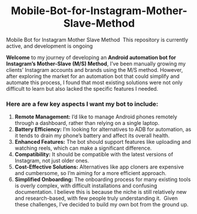 <h1 align="center">Mobile-Bot-for-Instagram-Mother-Slave-Method</h1>

Mobile Bot for Instagram Mother Slave Method  This repository is currently active, and development is ongoing

**Welcome** to my journey of developing an **Android automation bot for Instagram’s Mother-Slave (M/S) Method**, I’ve been manually growing my clients’ Instagram accounts and brands using the M/S method. However, after exploring the market for an automation bot that could simplify and automate this process, I found that most existing solutions were not only difficult to learn but also lacked the specific features I needed.

### Here are a few key aspects I want my bot to include:

1. **Remote Management:** I’d like to manage Android phones remotely through a dashboard, rather than relying on a single laptop.
2. **Battery Efficiency:** I’m looking for alternatives to ADB for automation, as it tends to drain my phone’s battery and affect its overall health.
3. **Enhanced Features:** The bot should support features like uploading and watching reels, which can make a significant difference.
4. **Compatibility:** It should be compatible with the latest versions of Instagram, not just older ones.
5. **Cost-Effective Solutions:** Alternatives like app cloners are expensive and cumbersome, so I’m aiming for a more efficient approach.
6. **Simplified Onboarding:** The onboarding process for many existing tools is overly complex, with difficult installations and confusing documentation. I believe this is because the niche is still relatively new and research-based, with few people truly understanding it.  Given these challenges, I’ve decided to build my own bot from the ground up.
